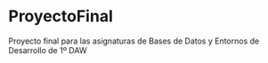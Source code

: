 # ProyectoFinal
Proyecto final para las asignaturas de Bases de Datos y Entornos de Desarrollo de 1º DAW
